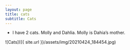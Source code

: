 ```yaml
---
layout: page
title: cats
subtitle: Cats
---
```


 - I have 2 cats. Molly and Dahlia. Molly is Dahia’s mother.
 
 ![Cats]({{ site.url }}/assets/img/20210424_184454.jpg)
